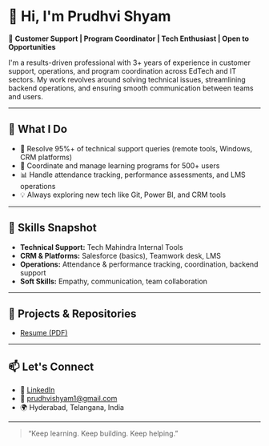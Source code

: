 # 👋 Hi, I'm Prudhvi Shyam

🎯 **Customer Support | Program Coordinator | Tech Enthusiast | Open to Opportunities**

I'm a results-driven professional with 3+ years of experience in customer support, operations, and program coordination across EdTech and IT sectors. My work revolves around solving technical issues, streamlining backend operations, and ensuring smooth communication between teams and users.

---

## 💼 What I Do

- 🧰 Resolve 95%+ of technical support queries (remote tools, Windows, CRM platforms)
- 🧩 Coordinate and manage learning programs for 500+ users
- 📊 Handle attendance tracking, performance assessments, and LMS operations
- 💡 Always exploring new tech like Git, Power BI, and CRM tools

---

## 🧠 Skills Snapshot
- **Technical Support:** Tech Mahindra Internal Tools
- **CRM & Platforms:** Salesforce (basics), Teamwork desk, LMS  
- **Operations:** Attendance & performance tracking, coordination, backend support  
- **Soft Skills:** Empathy, communication, team collaboration  

---

## 📌 Projects & Repositories

- [Resume (PDF)](Prudhvi_Shyam_Opeations_Executive.pdf)

---

## 📫 Let's Connect

- 🔗 [LinkedIn](https://www.linkedin.com/in/prudhvi-shyam-300793241/)  
- 📧 prudhvishyam1@gmail.com  
- 🌍 Hyderabad, Telangana, India  

---

> “Keep learning. Keep building. Keep helping.”

